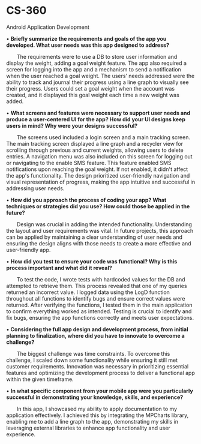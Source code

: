 # CS-360
Android Application Development

• <b> Briefly summarize the requirements and goals of the app you developed. What user needs was this app designed to address?</b>

 &emsp;&emsp;The requirements were to use a DB to store user information and display the weight, adding a goal weight feature. The app also required a screen for logging into the app and a mechanism to send a notification when the user reached a goal weight. The users’ needs addressed were the ability to track and journal their progress using a line graph to visually see their progress. Users could set a goal weight when the account was created, and it displayed this goal weight each time a new weight was added.

• <b>What screens and features were necessary to support user needs and produce a user-centered UI for the app? How did your UI designs keep users in mind? Why were your designs successful?</b>

  &emsp;&emsp;The screens used included a login screen and a main tracking screen. The main tracking screen displayed a line graph and a recycler view for scrolling through previous and current weights, allowing users to delete entries. A navigation menu was also included on this screen for logging out or navigating to the enable SMS feature. This feature enabled SMS notifications upon reaching the goal weight. If not enabled, it didn't affect the app's functionality. The design prioritized user-friendly navigation and visual representation of progress, making the app intuitive and successful in addressing user needs.

•<b> How did you approach the process of coding your app? What techniques or strategies did you use? How could those be applied in the future?</b>

 &emsp;&emsp;Design was crucial in adding the intended functionality. Understanding the layout and user requirements was vital. In future projects, this approach can be applied by maintaining a clear understanding of user needs and ensuring the design aligns with those needs to create a more effective and user-friendly app.

• <b>How did you test to ensure your code was functional? Why is this process important and what did it reveal?</b>

  &emsp;&emsp;To test the code, I wrote tests with hardcoded values for the DB and attempted to retrieve them. This process revealed that one of my queries returned an incorrect value. I logged data using the LogD function throughout all functions to identify bugs and ensure correct values were returned. After verifying the functions, I tested them in the main application to confirm everything worked as intended. Testing is crucial to identify and fix bugs, ensuring the app functions correctly and meets user expectations.

•<b> Considering the full app design and development process, from initial planning to finalization, where did you have to innovate to overcome a challenge?</b>

  &emsp;&emsp;The biggest challenge was time constraints. To overcome this challenge, I scaled down some functionality while ensuring it still met customer requirements. Innovation was necessary in prioritizing essential features and optimizing the development process to deliver a functional app within the given timeframe.

• <b>In what specific component from your mobile app were you particularly successful in demonstrating your knowledge, skills, and experience?</b>

  &emsp;&emsp;In this app, I showcased my ability to apply documentation to my application effectively. I achieved this by integrating the MPCharts library, enabling me to add a line graph to the app, demonstrating my skills in leveraging external libraries to enhance app functionality and user experience.
